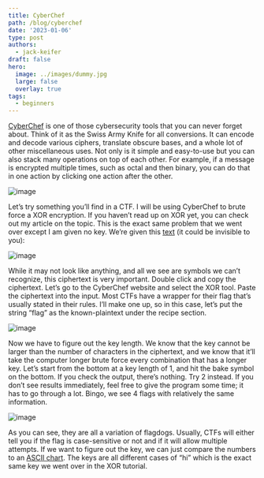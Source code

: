 ```yaml
---
title: CyberChef
path: /blog/cyberchef
date: '2023-01-06'
type: post
authors:
  - jack-keifer
draft: false
hero:
  image: ../images/dummy.jpg
  large: false
  overlay: true
tags:
  - beginners
---
```


[CyberChef](https://gchq.github.io/CyberChef/) is one of those cybersecurity tools that you can never forget about. Think of it as the Swiss Army Knife for all conversions. It can encode and decode various ciphers, translate obscure bases, and a whole lot of other miscellaneous uses. Not only is it simple and easy-to-use but you can also stack many operations on top of each other. For example, if a message is encrypted multiple times, such as octal and then binary, you can do that in one action by clicking one action after the other. 


![image](https://user-images.githubusercontent.com/71365470/112068962-2de70680-8b28-11eb-979e-ce7defcd9b37.png)

Let’s try something you’ll find in a CTF. I will be using CyberChef to brute force a XOR encryption. If you haven’t read up on XOR yet, you can check out my article on the topic. This is the exact same problem that we went over except I am given no key. We’re given this [text](https://drive.google.com/file/d/1WI_LSwn9otxBCo-jTv-r6nc-6jM0PiZJ/view) (it could be invisible to you):

![image](https://user-images.githubusercontent.com/71365470/112069082-671f7680-8b28-11eb-9548-79a5f0f21963.png)

While it may not look like anything, and all we see are symbols we can’t recognize, this ciphertext is very important. Double click and copy the ciphertext. Let’s go to the CyberChef website and select the XOR tool. Paste the ciphertext into the input. Most CTFs have a wrapper for their flag that’s usually stated in their rules. I’ll make one up, so in this case, let’s put the string “flag” as the known-plaintext under the recipe section.

![image](https://user-images.githubusercontent.com/71365470/112069150-8d451680-8b28-11eb-894d-06932279833b.png)

Now we have to figure out the key length. We know that the key cannot be larger than the number of characters in the ciphertext, and we know that it’ll take the computer longer brute force every combination that has a longer key. Let’s start from the bottom at a key length of 1, and hit the bake symbol on the bottom. If you check the output, there’s nothing. Try 2 instead. If you don’t see results immediately, feel free to give the program some time; it has to go through a lot. Bingo, we see 4 flags with relatively the same information.

![image](https://user-images.githubusercontent.com/71365470/112069208-a8b02180-8b28-11eb-8e69-2ff1986bb1ea.png)

As you can see, they are all a variation of flagdogs. Usually, CTFs will either tell you if the flag is case-sensitive or not and if it will allow multiple attempts. If we want to figure out the key, we can just compare the numbers to an [ASCII chart](https://upload.wikimedia.org/wikipedia/commons/c/cf/USASCII_code_chart.png). The keys are all different cases of “hi” which is the exact same key we went over in the XOR tutorial.